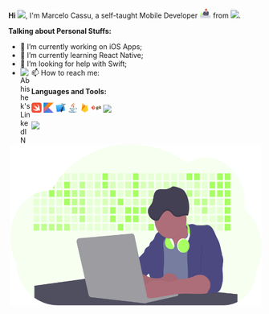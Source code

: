 **Hi** <img src="https://media.giphy.com/media/hvRJCLFzcasrR4ia7z/giphy.gif" width="25px">, I'm Marcelo Cassu, a self-taught Mobile Developer <img height="20" src="/undraw_coding_6mjf.svg"> from <img src="https://image.flaticon.com/icons/svg/197/197386.svg" width="20"/>.

**Talking about Personal Stuffs:**

- 🔭 I’m currently working on iOS Apps;
- 🌱 I’m currently learning React Native;
- 🤔 I’m looking for help with Swift;
- 📫 How to reach me: <a href="https://www.linkedin.com/in/marcelocassu/">
  <img align="left" alt="Abhishek's LinkedIN" width="22px" src="https://raw.githubusercontent.com/peterthehan/peterthehan/master/assets/linkedin.svg" />
</a>

<img align="right" src="/undraw_developer_activity_bv83.svg" width="500" height="320"/>

**Languages and Tools:**  

<code><img height="20" src="https://raw.githubusercontent.com/github/explore/80688e429a7d4ef2fca1e82350fe8e3517d3494d/topics/swift/swift.png"></code>
<code><img height="20" src="https://raw.githubusercontent.com/github/explore/80688e429a7d4ef2fca1e82350fe8e3517d3494d/topics/kotlin/kotlin.png"></code>
<code><img height="20" src="https://raw.githubusercontent.com/github/explore/80688e429a7d4ef2fca1e82350fe8e3517d3494d/topics/xcode/xcode.png"></code>
<code><img height="20" src="https://raw.githubusercontent.com/github/explore/80688e429a7d4ef2fca1e82350fe8e3517d3494d/topics/java/java.png"></code>
<code><img height="20" src="https://raw.githubusercontent.com/github/explore/80688e429a7d4ef2fca1e82350fe8e3517d3494d/topics/firebase/firebase.png"></code>
<code><img height="20" src="https://raw.githubusercontent.com/github/explore/80688e429a7d4ef2fca1e82350fe8e3517d3494d/topics/git/git.png"></code>
<code><img height="20" src="https://raw.githubusercontent.com/github/explore/80688e429a7d4ef2fca1e82350fe8e3517d3494d/topics/visualstudio/visualstudio.png"></code>

![](https://visitor-badge.glitch.me/badge?page_id=mcassu.mcassu)

<!--
**mcassu/mcassu** is a ✨ _special_ ✨ repository because its `README.md` (this file) appears on your GitHub profile.

Here are some ideas to get you started:

- 🔭 I’m currently working on ...
- 🌱 I’m currently learning ...
- 👯 I’m looking to collaborate on ...
- 🤔 I’m looking for help with ...
- 💬 Ask me about ...
- 📫 How to reach me: ...
- 😄 Pronouns: ...
- ⚡ Fun fact: ...
-->

